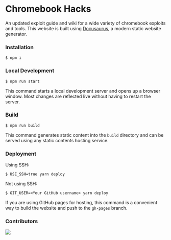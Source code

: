 # Chromebook Hacks

An updated exploit guide and wiki for a wide variety of chromebook exploits and tools. This website is built using [Docusaurus](https://docusaurus.io/), a modern static website generator.

### Installation

```
$ npm i
```

### Local Development

```
$ npm run start
```

This command starts a local development server and opens up a browser window. Most changes are reflected live without having to restart the server.

### Build

```
$ npm run build
```

This command generates static content into the `build` directory and can be served using any static contents hosting service.

### Deployment

Using SSH:

```
$ USE_SSH=true yarn deploy
```

Not using SSH:

```
$ GIT_USER=<Your GitHub username> yarn deploy
```

If you are using GitHub pages for hosting, this command is a convenient way to build the website and push to the `gh-pages` branch.

### Contributors
<a href="https://github.com/chromebook-hacks/chromebook-hacks.github.io/graphs/contributors">
  <img src="https://contrib.rocks/image?repo=chromebook-hacks/chromebook-hacks.github.io" />
</a>

